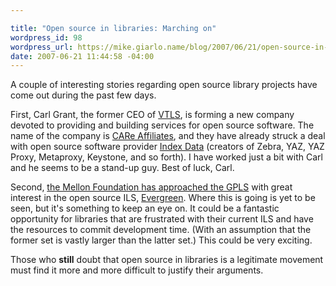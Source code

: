 ```yaml
---

title: "Open source in libraries: Marching on"
wordpress_id: 98
wordpress_url: https://mike.giarlo.name/blog/2007/06/21/open-source-in-libraries-marching-on/
date: 2007-06-21 11:44:58 -04:00
---
```

A couple of interesting stories regarding open source library projects have come out during the past few days.

First, Carl Grant, the former CEO of <a href="http://vtls.com/" target="_blank">VTLS</a>, is forming a new company devoted to providing and building services for open source software. The name of the company is <a target="_blank" href="http://care-affiliates.com/pr1.html">CARe Affiliates</a>, and they have already struck a deal with open source software provider <a target="_blank" href="http://indexdata.dk/">Index Data</a> (creators of Zebra, YAZ, YAZ Proxy, Metaproxy, Keystone, and so forth).  I have worked just a bit with Carl and he seems to be a stand-up guy.  Best of luck, Carl.

Second, <a target="_blank" href="http://open-ils.org/blog/?p=91">the Mellon Foundation has approached the GPLS</a> with great interest in the open source ILS, <a href="http://open-ils.org/" target="_blank">Evergreen</a>. Where this is going is yet to be seen, but it's something to keep an eye on. It could be a fantastic opportunity for libraries that are frustrated with their current ILS and have the resources to commit development time.  (With an assumption that the former set is vastly larger than the latter set.)  This could be very exciting.

Those who <strong>still</strong> doubt that open source in libraries is a legitimate movement must find it more and more difficult to justify their arguments.

